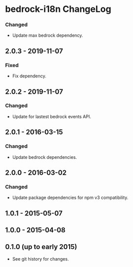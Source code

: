 # bedrock-i18n ChangeLog

### Changed
- Update max bedrock dependency.

## 2.0.3 - 2019-11-07

### Fixed
- Fix dependency.

## 2.0.2 - 2019-11-07

### Changed
- Update for lastest bedrock events API.

## 2.0.1 - 2016-03-15

### Changed
- Update bedrock dependencies.

## 2.0.0 - 2016-03-02

### Changed
- Update package dependencies for npm v3 compatibility.

## 1.0.1 - 2015-05-07

## 1.0.0 - 2015-04-08

## 0.1.0 (up to early 2015)

- See git history for changes.
